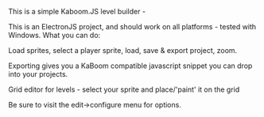 This is a simple Kaboom.JS level builder - 

This is an ElectronJS project, and should work on all platforms - tested with Windows.
What you can do:

Load sprites, select a player sprite, load, save & export project, zoom.  

Exporting gives you a KaBoom compatible javascript snippet you can drop into your projects.

Grid editor for levels - select your sprite and place/'paint' it on the grid

Be sure to visit the edit->configure menu for options.
